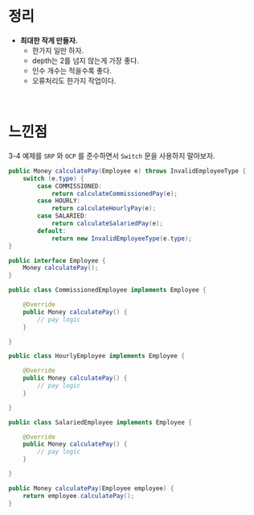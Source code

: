 # 정리
* **최대한 작게 만들자.**
  * 한가지 일만 하자. 
  * depth는 2를 넘지 않는게 가장 좋다.
  * 인수 개수는 적을수록 좋다.
  * 오류처리도 한가지 작업이다.


<br>


# 느낀점
3-4 예제를 `SRP` 와 `OCP` 를 준수하면서 `Switch` 문을 사용하지 말아보자.
```java
public Money calculatePay(Employee e) throws InvalidEmployeeType {
    switch (e.type) {
        case COMMISSIONED:
            return calculateCommissionedPay(e);
        case HOURLY:
            return calculateHourlyPay(e);
        case SALARIED:
            return calculateSalariedPay(e);
        default:
            return new InvalidEmployeeType(e.type);
}
```
```java
public interface Employee {
    Money calculatePay();
}

public class CommissionedEmployee implements Employee {

    @Override
    public Money calculatePay() {
        // pay logic
    }

}

public class HourlyEmployee implements Employee {

    @Override
    public Money calculatePay() {
        // pay logic 
    }

}

public class SalariedEmployee implements Employee {

    @Override
    public Money calculatePay() {
        // pay logic
    }

}

public Money calculatePay(Employee employee) {
    return employee.calculatePay();
}
```
